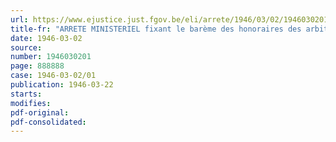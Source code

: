 ```yaml
---
url: https://www.ejustice.just.fgov.be/eli/arrete/1946/03/02/1946030201/justel
title-fr: "ARRETE MINISTERIEL fixant le barème des honoraires des arbitres appelés à intervenir en matière de réclamation contre les revenus cadastraux suivant les prescriptions de l'article 61, paragraphe 1, littéra f, des lois coordonnées relatives aux impôts sur les revenus"
date: 1946-03-02
source:
number: 1946030201
page: 888888
case: 1946-03-02/01
publication: 1946-03-22
starts:
modifies:
pdf-original:
pdf-consolidated:
---
```


